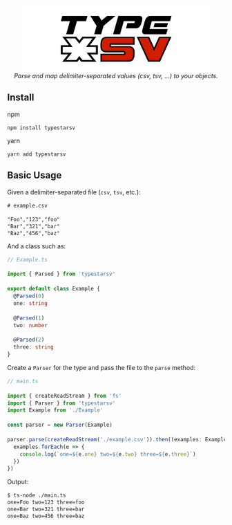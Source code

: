 <div align="center" style="margin-top: 0.5em">
	<img src="logo.png" alt="typestarsv">
  <div><i>Parse and map delimiter-separated values (csv, tsv, ...) to your objects.</i></div>
</div>

## Install

npm

```
npm install typestarsv
```

yarn

```
yarn add typestarsv
```

## Basic Usage

Given a delimiter-separated file (`csv`, `tsv`, etc.):

```
# example.csv

"Foo","123","foo"
"Bar","321","bar"
"Baz","456","baz"
```

And a class such as:

```typescript
// Example.ts

import { Parsed } from 'typestarsv'

export default class Example {
  @Parsed(0)
  one: string

  @Parsed(1)
  two: number

  @Parsed(2)
  three: string
}
```

Create a `Parser` for the type and pass the file to the `parse` method:

```typescript
// main.ts

import { createReadStream } from 'fs'
import { Parser } from 'typestarsv'
import Example from './Example'

const parser = new Parser(Example)

parser.parse(createReadStream('./example.csv')).then((examples: Example[]) => {
  examples.forEach(e => {
    console.log(`one=${e.one} two=${e.two} three=${e.three}`)
  })
})
```

Output:

```
$ ts-node ./main.ts
one=Foo two=123 three=foo
one=Bar two=321 three=bar
one=Baz two=456 three=baz
```
